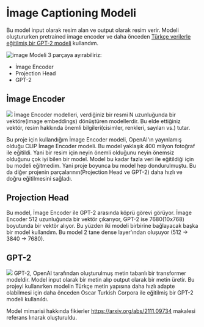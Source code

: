 # İmage Captioning Modeli
Bu model input olarak resim alan ve output olarak resim verir.
Modeli oluştururken pretrained image encoder ve daha önceden [Türkçe verilerle eğitilmiş bir GPT-2 modeli](https://huggingface.co/redrussianarmy/gpt2-turkish-cased) kullandım.

![image](https://user-images.githubusercontent.com/77508537/184653010-23384f2f-e8aa-4afc-a6c2-90103a8ba3d8.png)
Modeli 3 parçaya ayırabiliriz:
- İmage Encoder
- Projection Head
- GPT-2

## İmage Encoder
<img src="../../main/images/clip_image_encoder.jpg">
İmage  Encoder modelleri, verdiğiniz bir resmi N uzunluğunda bir vektöre(image embeddings) dönüştüren modellerdir. Bu elde ettiğiniz vektör, resim hakkında önemli bilgileri(cisimler, renkleri, sayıları vs.) tutar.

Bu proje için kullandığım İmage Encoder modeli, OpenAI'ın yayınlamış olduğu CLIP İmage Encoder modeli. Bu model yaklaşık 400 milyon fotoğraf ile eğitildi. Yani bir resim için neyin önemli olduğunu neyin önemsiz olduğunu çok iyi bilen bir model. Model bu kadar fazla veri ile eğitildiği için bu modeli eğitmedim. Yani proje boyunca bu model hep dondurulmuştu. Bu da diğer projenin parçalarının(Projection Head ve GPT-2) daha hızlı ve doğru eğitilmesini sağladı.

## Projection Head
Bu model, İmage Encoder ile GPT-2 arasında köprü görevi görüyor. İmage Encoder 512 uzunluğunda bir vektör çıkarıyor, GPT-2 ise 7680(10x768) boyutunda bir vektör alıyor. Bu yüzden iki modeli birbirine bağlayacak başka bir model kullandım. Bu model 2 tane dense layer'ından oluşuyor (512 -> 3840 -> 7680). 

## GPT-2 
<img src="../../main/images/GPT-2.gif">
GPT-2, OpenAI tarafından oluşturulmuş metin tabanlı bir transformer modeldir. Model input olarak bir metin alıp output olarak bir metin üretir. Bu projeyi kullanırken modelin Türkçe metin yapısına daha hızlı adapte olabilmesi için daha önceden
Oscar Turkish Corpora ile eğitilmiş bir GPT-2 modeli kullanıldı.

Model mimarisi hakkında fikierler https://arxiv.org/abs/2111.09734 makalesi referans lınarak oluşturuldu.
